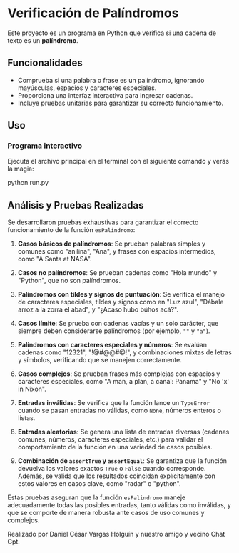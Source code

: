 
# Verificación de Palíndromos

Este proyecto es un programa en Python que verifica si una cadena de texto es un **palíndromo**.

## Funcionalidades

- Comprueba si una palabra o frase es un palíndromo, ignorando mayúsculas, espacios y caracteres especiales.
- Proporciona una interfaz interactiva para ingresar cadenas.
- Incluye pruebas unitarias para garantizar su correcto funcionamiento.

## Uso

### Programa interactivo
Ejecuta el archivo principal en el terminal con el siguiente comando y verás la magia:

python run.py

## Análisis y Pruebas Realizadas

Se desarrollaron pruebas exhaustivas para garantizar el correcto funcionamiento de la función `esPalindromo`:

1. **Casos básicos de palíndromos**: Se prueban palabras simples y comunes como "anilina", "Ana", y frases con espacios intermedios, como "A Santa at NASA".
   
2. **Casos no palíndromos**: Se prueban cadenas como "Hola mundo" y "Python", que no son palíndromos.

3. **Palíndromos con tildes y signos de puntuación**: Se verifica el manejo de caracteres especiales, tildes y signos como en "Luz azul", "Dábale arroz a la zorra el abad", y "¿Acaso hubo búhos acá?".

4. **Casos límite**: Se prueba con cadenas vacías y un solo carácter, que siempre deben considerarse palíndromos (por ejemplo, `""` y `"a"`).

5. **Palíndromos con caracteres especiales y números**: Se evalúan cadenas como "12321", "!@#@@#@!", y combinaciones mixtas de letras y símbolos, verificando que se manejen correctamente.

6. **Casos complejos**: Se prueban frases más complejas con espacios y caracteres especiales, como "A man, a plan, a canal: Panama" y "No 'x' in Nixon".

7. **Entradas inválidas**: Se verifica que la función lance un `TypeError` cuando se pasan entradas no válidas, como `None`, números enteros o listas.

8. **Entradas aleatorias**: Se genera una lista de entradas diversas (cadenas comunes, números, caracteres especiales, etc.) para validar el comportamiento de la función en una variedad de casos posibles.

9. **Combinación de `assertTrue` y `assertEqual`**: Se garantiza que la función devuelva los valores exactos `True` o `False` cuando corresponde. Además, se valida que los resultados coincidan explícitamente con estos valores en casos clave, como "radar" o "python".

Estas pruebas aseguran que la función `esPalindromo` maneje adecuadamente todas las posibles entradas, tanto válidas como inválidas, y que se comporte de manera robusta ante casos de uso comunes y complejos.

Realizado por Daniel César Vargas Holguín y nuestro amigo y vecino Chat Gpt.
